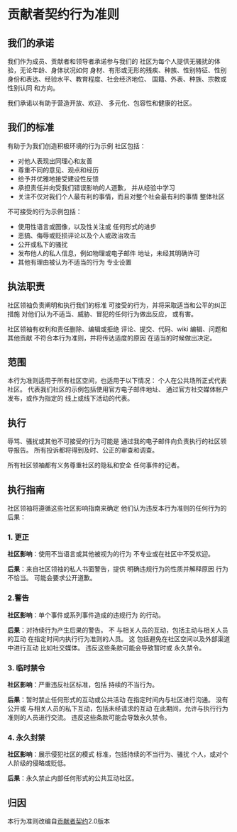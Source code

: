 # 贡献者契约行为准则

## 我们的承诺

我们作为成员、贡献者和领导者承诺参与我们的
社区为每个人提供无骚扰的体验，无论年龄、身体状况如何
身材、有形或无形的残疾、种族、性别特征、性别
身份和表达、经验水平、教育程度、社会经济地位、
国籍、外表、种族、宗教或性别认同
和方向。

我们承诺以有助于营造开放、欢迎、
多元化、包容性和健康的社区。

## 我们的标准

有助于为我们创造积极环境的行为示例
社区包括：

* 对他人表现出同理心和友善
* 尊重不同的意见、观点和经历
* 给予并优雅地接受建设性反馈
* 承担责任并向受我们错误影响的人道歉，
   并从经验中学习
* 关注不仅对我们个人最有利的事情，而且对整个社会最有利的事情
   整体社区

不可接受的行为示例包括：

* 使用性语言或图像，以及性关注或
   任何形式的进步
* 恶搞、侮辱或贬损评论以及个人或政治攻击
* 公开或私下的骚扰
* 发布他人的私人信息，例如物理或电子邮件
   地址，未经其明确许可
* 其他有理由被认为不适当的行为
   专业设置

## 执法职责

社区领袖负责阐明和执行我们的标准
可接受的行为，并将采取适当和公平的纠正措施
对他们认为不适当、威胁、冒犯的任何行为做出反应，
或有害。

社区领袖有权利和责任删除、编辑或拒绝
评论、提交、代码、wiki 编辑、问题和其他贡献
不符合本行为准则，并将传达适度的原因
在适当的时候做出决定。

## 范围

本行为准则适用于所有社区空间，也适用于以下情况：
个人在公共场所正式代表社区。
代表我们社区的示例包括使用官方电子邮件地址、
通过官方社交媒体帐户发布，或作为指定的
线上或线下活动的代表。

## 执行

辱骂、骚扰或其他不可接受的行为可能是
通过我的电子邮件向负责执行的社区领导报告。
所有投诉都将得到及时、公正的审查和调查。

所有社区领袖都有义务尊重社区的隐私和安全
任何事件的记者。

## 执行指南

社区领袖将遵循这些社区影响指南来确定
他们认为违反本行为准则的任何行为的后果：

### 1. 更正

**社区影响**：使用不当语言或其他被视为的行为
不专业或在社区中不受欢迎。

**后果**：来自社区领袖的私人书面警告，提供
明确违规行为的性质并解释原因
行为不恰当。 可能会要求公开道歉。

### 2.警告

**社区影响**：单个事件或系列事件造成的违规行为
的行动。

**后果**：对持续行为产生后果的警告。 不
与相关人员的互动，包括主动与相关人员的互动
在指定时间内执行行为准则的人员。 这
包括避免在社区空间以及外部渠道中进行互动
比如社交媒体。 违反这些条款可能会导致暂时或
永久禁令。

### 3. 临时禁令

**社区影响**：严重违反社区标准，包括
持续的不当行为。

**后果**：暂时禁止任何形式的互动或公共活动
在指定时间内与社区进行沟通。 没有公开或
与相关人员的私下互动，包括未经请求的互动
在此期间，允许与执行行为准则的人员进行交流。
违反这些条款可能会导致永久禁令。

### 4. 永久封禁

**社区影响**：展示侵犯社区的模式
标准，包括持续的不当行为、骚扰
个人，或对个人阶级的侵略或贬低。

**后果**：永久禁止内部任何形式的公共互动社区。

## 归因

本行为准则改编自[贡献者契约](http://contributor-covenant.org)2.0版本

